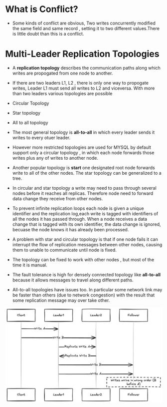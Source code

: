 # What is Conflict? 

- Some kinds of conflict are obvious, Two writes concurrently modified the same
field and same record , setting it to two different values.There is little doubt
than this is a conflict.


# Multi-Leader Replication Topologies

- A **replication topology** describes the communication paths along which writes are propogated from one node to another.

- If there are two leaders L1, L2 , there is only one way to propogate writes, 
Leader L1 must send all writes to L2 and viceversa. With more than two leaders various topologies are possible

- Circular Topology
- Star topology
- All to all topology


- The most general topology is **all-to-all** in which every leader sends it writes to every otuer leader.

- However more restricted topologies are used for MYSQL by default support only a circular topology , in which each node forwards those writes plus any of writes to another node.

- Another popular topology is **start** one designated root node forwards write to all of the other nodes. The star topology can be generalized to a tree.

- In circular and star topology a write may need to pass through several nodes before it reaches all replicas. Therefore node need to forward data change they receive from other nodes.

- To prevent infinite replication loops each node is given a unique identifier and the replication log,each write is tagged with identifiers of all the nodes it has passed through. When a node receives a data change
that is tagged with its own identifier, the data change is ignored, becuase the node knows it has already been processed.


- A problem with star and circular topology is that if one node fails it can interrupt the flow of replication messages between other nodes, causing them to unable to communicate until node is fixed. 

- The topology can be fixed to work with other nodes , but most of the time it is manual.

- The fault tolerance is high for densely connected topology like **all-to-all** because it allows messages
to travel along different paths.


- All-to-all topologies have issues too. In particular some network link may be faster than others (due to network congestion) with the result that some replication message may over take other.

![alt text](../assets/multi-leader-replication-wrong-order.png)